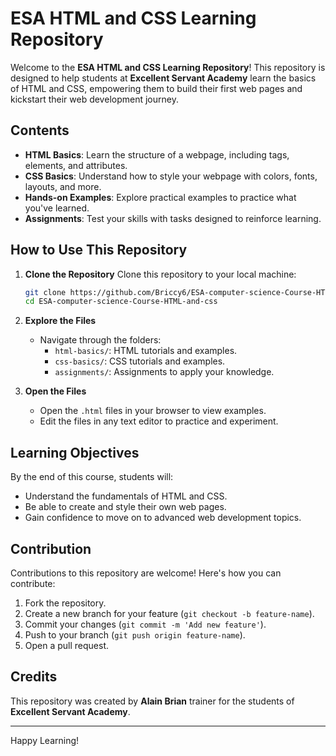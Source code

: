 # ESA HTML and CSS Learning Repository

Welcome to the **ESA HTML and CSS Learning Repository**! This repository is designed to help students at **Excellent Servant Academy** learn the basics of HTML and CSS, empowering them to build their first web pages and kickstart their web development journey.

## Contents
- **HTML Basics**: Learn the structure of a webpage, including tags, elements, and attributes.
- **CSS Basics**: Understand how to style your webpage with colors, fonts, layouts, and more.
- **Hands-on Examples**: Explore practical examples to practice what you've learned.
- **Assignments**: Test your skills with tasks designed to reinforce learning.

## How to Use This Repository

1. **Clone the Repository**
   Clone this repository to your local machine:
   ```bash
   git clone https://github.com/Briccy6/ESA-computer-science-Course-HTML-and-css.git
   cd ESA-computer-science-Course-HTML-and-css
   ```

2. **Explore the Files**
   - Navigate through the folders:
     - `html-basics/`: HTML tutorials and examples.
     - `css-basics/`: CSS tutorials and examples.
     - `assignments/`: Assignments to apply your knowledge.

3. **Open the Files**
   - Open the `.html` files in your browser to view examples.
   - Edit the files in any text editor to practice and experiment.

## Learning Objectives
By the end of this course, students will:
- Understand the fundamentals of HTML and CSS.
- Be able to create and style their own web pages.
- Gain confidence to move on to advanced web development topics.

## Contribution
Contributions to this repository are welcome! Here's how you can contribute:
1. Fork the repository.
2. Create a new branch for your feature (`git checkout -b feature-name`).
3. Commit your changes (`git commit -m 'Add new feature'`).
4. Push to your branch (`git push origin feature-name`).
5. Open a pull request.

## Credits
This repository was created by **Alain Brian** trainer for the students of **Excellent Servant Academy**.

---
Happy Learning!
